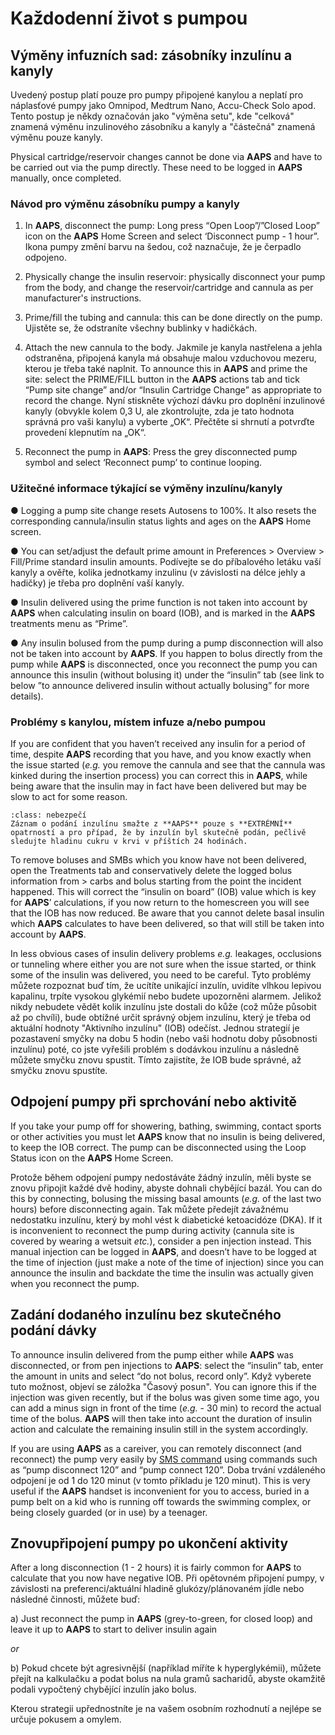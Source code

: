 # Každodenní život s pumpou
## Výměny infuzních sad: zásobníky inzulínu a kanyly

Uvedený postup platí pouze pro pumpy připojené kanylou a neplatí pro náplasťové pumpy jako Omnipod, Medtrum Nano, Accu-Check Solo apod. Tento postup je někdy označován jako "výměna setu", kde "celková" znamená výměnu inzulinového zásobníku a kanyly a "částečná" znamená výměnu pouze kanyly.

Physical cartridge/reservoir changes cannot be done via **AAPS** and have to be carried out via the pump directly. These need to be logged in **AAPS** manually, once completed.

### Návod pro výměnu zásobníku pumpy a kanyly

1)  In **AAPS**, disconnect the pump: Long press “Open Loop”/”Closed Loop” icon on the **AAPS** Home Screen and select ‘Disconnect pump - 1 hour”. Ikona pumpy změní barvu na šedou, což naznačuje, že je čerpadlo odpojeno.

2)  Physically change the insulin reservoir: physically disconnect your pump from the body, and change the reservoir/cartridge and cannula as per manufacturer's instructions.

3)  Prime/fill the tubing and cannula: this can be done directly on the pump. Ujistěte se, že odstraníte všechny bublinky v hadičkách.

4)  Attach the new cannula to the body. Jakmile je kanyla nastřelena a jehla odstraněna, připojená kanyla má obsahuje malou vzduchovou mezeru, kterou je třeba také naplnit. To announce this in **AAPS** and prime the site: select the PRIME/FILL button in the **AAPS** actions tab and tick “Pump site change” and/or “Insulin Cartridge Change” as appropriate to record the change. Nyní stiskněte výchozí dávku pro doplnění inzulinové kanyly (obvykle kolem 0,3 U, ale zkontrolujte, zda je tato hodnota správná pro vaši kanylu) a vyberte „OK“. Přečtěte si shrnutí a potvrďte provedení klepnutím na „OK“.

5)  Reconnect the pump in **AAPS**: Press the grey disconnected pump symbol and select ‘Reconnect pump’ to continue looping.

### Užitečné informace týkající se výměny inzulínu/kanyly

●   Logging a pump site change resets Autosens to 100%. It also resets the corresponding cannula/insulin status lights and ages on the **AAPS** Home screen.

●   You can set/adjust the default prime amount in Preferences > Overview > Fill/Prime standard insulin amounts. Podívejte se do příbalového letáku vaší kanyly a ověřte, kolika jednotkamy inzulinu (v závislosti na délce jehly a hadičky) je třeba pro doplnění vaší kanyly.

●   Insulin delivered using the prime function is not taken into account by **AAPS** when calculating insulin on board (IOB), and is marked in the **AAPS** treatments menu as “Prime”.

●   Any insulin bolused from the pump during a pump disconnection will also not be taken into account by **AAPS**. If you happen to bolus directly from the pump while **AAPS** is disconnected, once you reconnect the pump you can announce this insulin (without bolusing it) under the “insulin” tab (see link to below ”to announce delivered insulin without actually bolusing” for more details).

### Problémy s kanylou, místem infuze a/nebo pumpou

If you are confident that you haven’t received any insulin for a period of time, despite **AAPS** recording that you have, and you know exactly when the issue started (_e.g._ you remove the cannula and see that the cannula was kinked during the insertion process) you can correct this in **AAPS**, while being aware that the insulin may in fact have been delivered but may be slow to act for some reason.

```{admonition} Caution - Risk of Hypoglycemia
:class: nebezpečí
Záznam o podání inzulínu smažte z **AAPS** pouze s **EXTRÉMNÍ** opatrností a pro případ, že by inzulín byl skutečně podán, pečlivě sledujte hladinu cukru v krvi v příštích 24 hodinách.
```

To remove boluses and SMBs which you know have not been delivered, open the Treatments tab and conservatively delete the logged bolus information from > carbs and bolus starting from the point the incident happened. This will correct the “insulin on board” (IOB) value which is key for **AAPS**’ calculations, if you now return to the homescreen you will see that the IOB has now reduced. Be aware that you cannot delete basal insulin which **AAPS** calculates to have been delivered, so that will still be taken into account by **AAPS**.

In less obvious cases of insulin delivery problems  _e.g._ leakages, occlusions or tunneling where either you are not sure when the issue started, or think some of the insulin was delivered, you need to be careful. Tyto problémy můžete rozpoznat buď tím, že ucítíte unikající inzulín, uvidíte vlhkou lepivou kapalinu, trpíte vysokou glykémií nebo budete upozorněni alarmem. Jelikož nikdy nebudete vědět kolik inzulínu jste dostali do kůže (což může působit až po chvíli), bude obtížné určit správný objem inzulínu, který je třeba od aktuální hodnoty "Aktivního inzulínu" (IOB) odečíst. Jednou strategií je pozastavení smyčky na dobu 5 hodin (nebo vaši hodnotu doby působnosti inzulínu) poté, co jste vyřešili problém s dodávkou inzulínu a následně můžete smyčku znovu spustit. Tímto zajistíte, že IOB bude správné, až smyčku znovu spustíte.

## Odpojení pumpy při sprchování nebo aktivitě

If you take your pump off for showering, bathing, swimming, contact sports or other activities you must let **AAPS** know that no insulin is being delivered, to keep the IOB correct. The pump can be disconnected using the Loop Status icon on the **AAPS** Home Screen.

Protože během odpojení pumpy nedostáváte žádný inzulín, měli byste se znovu připojit každé dvě hodiny, abyste dohnali chybějící bazál. You can do this by connecting, bolusing the missing basal amounts (_e.g._ of the last two hours) before disconnecting again. Tak můžete předejít závažnému nedostatku inzulínu, který by mohl vést k diabetické ketoacidóze (DKA). If it is inconvenient to reconnect the pump during activity (cannula site is covered by wearing a wetsuit _etc._), consider a pen injection instead. This manual injection can be logged in **AAPS**, and doesn’t have to be logged at the time of injection (just make a note of the time of injection) since you can announce the insulin and backdate the time the insulin was actually given when you reconnect the pump.

## Zadání dodaného inzulínu bez skutečného podání dávky

To announce insulin delivered from the pump either while **AAPS** was disconnected, or from pen injections to **AAPS**: select the “insulin” tab, enter the amount in units and select “do not bolus, record only”. Když vyberete tuto možnost, objeví se záložka "Časový posun". You can ignore this if the injection was given recently, but if the bolus was given some time ago, you can add a minus sign in front of the time (_e.g._ - 30 min) to record the actual time of the bolus. **AAPS** will then take into account the duration of insulin action and calculate the remaining insulin still in the system accordingly.

If you are using **AAPS** as a careiver, you can remotely disconnect (and reconnect) the pump very easily by [SMS command](../RemoteFeatures/SMSCommands.md) using commands such as “pump disconnect 120” and “pump connect 120”. Doba trvání vzdáleného odpojení je od 1 do 120 minut (v tomto příkladu je 120 minut). This is very useful if the **AAPS** handset is inconvenient for you to access, buried in a pump belt on a kid who is running off towards the swimming complex, or being closely guarded (or in use) by a teenager.

## Znovupřipojení pumpy po ukončení aktivity

After a long disconnection (1 - 2 hours) it is fairly common for **AAPS** to calculate that you now have negative IOB. Při opětovném připojení pumpy, v závislosti na preferenci/aktuální hladině glukózy/plánovaném jídle nebo následné činnosti, můžete buď:

a) Just reconnect the pump in **AAPS** (grey-to-green, for closed loop) and leave it up to **AAPS** to start to deliver insulin again

_or_

b) Pokud chcete být agresivnější (například míříte k hyperglykémii), můžete přejít na kalkulačku a podat bolus na nula gramů sacharidů, abyste okamžitě podali vypočtený chybějící inzulín jako bolus.


Kterou strategii upřednostníte je na vašem osobním rozhodnutí a nejlépe se určuje pokusem a omylem.    
